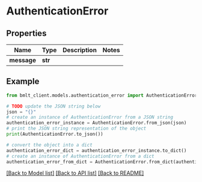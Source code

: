 # AuthenticationError


## Properties

Name | Type | Description | Notes
------------ | ------------- | ------------- | -------------
**message** | **str** |  | 

## Example

```python
from bmlt_client.models.authentication_error import AuthenticationError

# TODO update the JSON string below
json = "{}"
# create an instance of AuthenticationError from a JSON string
authentication_error_instance = AuthenticationError.from_json(json)
# print the JSON string representation of the object
print(AuthenticationError.to_json())

# convert the object into a dict
authentication_error_dict = authentication_error_instance.to_dict()
# create an instance of AuthenticationError from a dict
authentication_error_from_dict = AuthenticationError.from_dict(authentication_error_dict)
```
[[Back to Model list]](../README.md#documentation-for-models) [[Back to API list]](../README.md#documentation-for-api-endpoints) [[Back to README]](../README.md)


